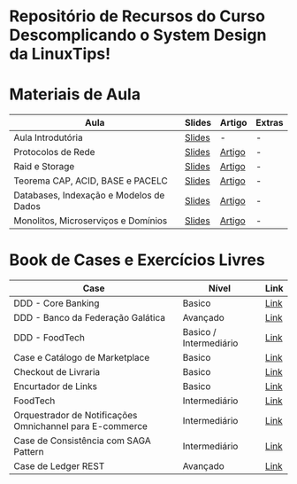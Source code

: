 # Repositório de Recursos do Curso Descomplicando o System Design da LinuxTips! 


# Materiais de Aula

| Aula                                      | Slides                                                                                                                                     | Artigo                                                                                      | Extras |
|-------------------------------------------|--------------------------------------------------------------------------------------------------------------------------------------------|---------------------------------------------------------------------------------------------|--------|
| Aula Introdutória                         | [Slides](https://docs.google.com/presentation/d/1Pgz-9VYD-IangDEfvdt-ztaKhSAjMLqq00A1tluf4AM/edit?usp=drive_link)                          | -                                                                                           | -      |
| Protocolos de Rede                        | [Slides](https://docs.google.com/presentation/d/1yKxfR3ZzDpFw-FtnilhLvdKhHKVVJqVUtsi4BvMaUeI/edit?usp=drive_link)                         | [Artigo](https://fidelissauro.dev/protocolos-de-rede/)                                      | -      |
| Raid e Storage                            | [Slides](https://docs.google.com/presentation/d/1UdhlYqsDCg3aGrpby1Gg1W3NhxFl8euia7jRjwF46aY/edit?usp=drive_link)                         | [Artigo](https://fidelissauro.dev/storage/)                                                 | -      |
| Teorema CAP, ACID, BASE e PACELC          | [Slides](https://docs.google.com/presentation/d/1vN_Ls9l0OT0babRJHrqO109O1MEXX4voOI1j9qbL5mA/edit?usp=drive_link)                         | [Artigo](https://fidelissauro.dev/teorema-cap/)                                             | -      |
| Databases, Indexação e Modelos de Dados   | [Slides](https://docs.google.com/presentation/d/1m7KH8I6O-XBlxcSahNXwN9karKU6vN-jZXl4D8jZcgE/edit?usp=drive_link)                         | [Artigo](https://fidelissauro.dev/databases/)                                               | -      |
| Monolitos, Microserviços e Domínios       | [Slides](https://docs.google.com/presentation/d/1jXQ5mPBDYjWg7imHVf50eDz0YYWcSi_d9MHtRUqfZMQ/edit?usp=drive_link)                         | [Artigo](https://fidelissauro.dev/monolitos-microservicos/)                                 | -      |


# Book de Cases e Exercícios Livres 


| Case | Nível | Link |
|------|-------|------|
| DDD - Core Banking | Basico | [Link](/cases/BASICO_DDD_CORE_BANKING.md) |
| DDD - Banco da Federação Galática | Avançado | [Link](/cases/AVANCADO_DDD_BANCO_FEDERACAO_GALATICA.md) |
| DDD - FoodTech | Basico / Intermediário | [Link](/cases/BASICO_DDD_FOODTECH.md) |
| Case e Catálogo de Marketplace | Basico | [Link](/cases/BASICO_CATALOGO.md) | 
| Checkout de Livraria | Basico | [Link](/cases/BASICO_CHECKOUT_LIVRARIA.md) |
| Encurtador de Links | Basico | [Link](/cases/BASICO_ENCURTADOR_DE_LINKS.md) |
| FoodTech | Intermediário | [Link](/cases/INTERMEDIARIO_DELIVERY.md) |
| Orquestrador de Notificações Omnichannel para E-commerce | Intermediário | [Link](/cases/INTERMEDIARIO_OMNI_CHANNEL.md) |
| Case de Consistência com SAGA Pattern | Intermediário | [Link](/cases/INTERMEDIARIO_SAGA.md) |
| Case de Ledger REST | Avançado | [Link](/cases/AVANCADO_LEDGER_REST.md) |